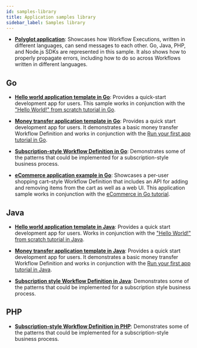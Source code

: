 ```yaml
---
id: samples-library
title: Application samples library
sidebar_label: Samples library
---
```


- [**Polyglot application**](https://github.com/temporalio/temporal-polyglot): Showcases how Workflow Executions, written in different languages, can send messages to each other.
  Go, Java, PHP, and Node.js SDKs are represented in this sample.
  It also shows how to properly propagate errors, including how to do so across Workflows written in different languages.

## Go

- [**Hello world application template in Go**](https://github.com/temporalio/hello-world-project-template-go): Provides a quick-start development app for users.
  This sample works in conjunction with the ["Hello World!" from scratch tutorial in Go](/docs/go/hello-world-tutorial).

- [**Money transfer application template in Go**](https://github.com/temporalio/money-transfer-project-template-go): Provides a quick start development app for users.
  It demonstrates a basic money transfer Workflow Definition and works in conjunction with the [Run your first app tutorial in Go](/docs/go/run-your-first-app-tutorial).

- [**Subscription-style Workflow Definition in Go**](https://github.com/temporalio/subscription-workflow-project-template-go): Demonstrates some of the patterns that could be implemented for a subscription-style business process.

- [**eCommerce application example in Go**](https://github.com/temporalio/temporal-ecommerce): Showcases a per-user shopping cart–style Workflow Definition that includes an API for adding and removing items from the cart as well as a web UI.
  This application sample works in conjunction with the [eCommerce in Go tutorial](/blog/tags/go-ecommerce-tutorial).

<!--SNIPSTART samples-go-readme-samples-directory {"enable_source_link": false, "enable_code_block": false}-->
<!--SNIPEND-->

## Java

- [**Hello world application template in Java**](https://github.com/temporalio/hello-world-project-template-java): Provides a quick start development app for users.
  Works in conjunction with the ["Hello World!" from scratch tutorial in Java](/docs/java/hello-world-tutorial).

- [**Money transfer application template in Java**](https://github.com/temporalio/money-transfer-project-template-java): Provides a quick start development app for users.
  It demonstrates a basic money transfer Workflow Definition and works in conjunction with the [Run your first app tutorial in Java](/docs/java/run-your-first-app-tutorial).

- [**Subscription style Workflow Definition in Java**](https://github.com/temporalio/subscription-workflow-project-template-java): Demonstrates some of the patterns that could be implemented for a subscription style business process.

<!--SNIPSTART samples-java-readme-samples-directory {"enable_source_link": false, "enable_code_block": false}-->
<!--SNIPEND-->

## PHP

- [**Subscription-style Workflow Definition in PHP**](https://github.com/temporalio/subscription-workflow-project-template-php): Demonstrates some of the patterns that could be implemented for a subscription-style business process.

<!--SNIPSTART samples-php-readme-samples-directory {"enable_source_link": false, "enable_code_block": false}-->
<!--SNIPEND-->
